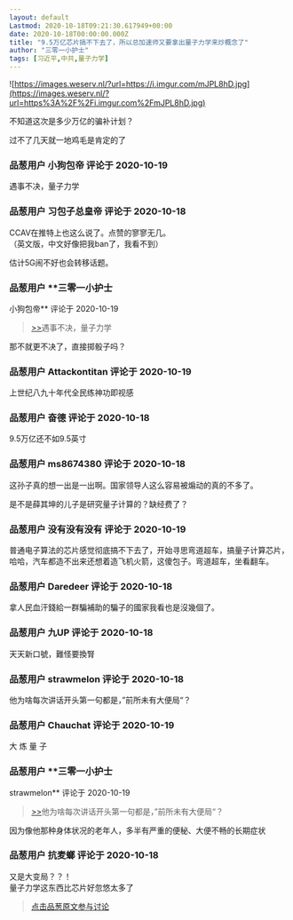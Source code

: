 ```yaml
---
layout: default
Lastmod: 2020-10-18T09:21:30.617949+00:00
date: 2020-10-18T00:00:00.000Z
title: "9.5万亿芯片搞不下去了，所以总加速师又要拿出量子力学来炒概念了"
author: "三零一小护士"
tags: [习近平,中共,量子力学]
---
```


![https://images.weserv.nl/?url=https://i.imgur.com/mJPL8hD.jpg](https://images.weserv.nl/?url=https%3A%2F%2Fi.imgur.com%2FmJPL8hD.jpg)  
  
不知道这次是多少万亿的骗补计划？  
  
过不了几天就一地鸡毛是肯定的了

            
### 品葱用户 **小狗包帝** 评论于 2020-10-19
        
遇事不决，量子力学
        


            
### 品葱用户 **习包子总皇帝** 评论于 2020-10-18
        
CCAV在推特上也这么说了。点赞的寥寥无几。  
（英文版，中文好像把我ban了，我看不到）  
  
估计5G闹不好也会转移话题。
        


            
### 品葱用户 **三零一小护士 
小狗包帝** 评论于 2020-10-19
        
> [\>>]( "/article/item_id-518738#")遇事不决，量子力学

  
那不就更不决了，直接掷骰子吗？
        


            
### 品葱用户 **Attackontitan** 评论于 2020-10-19
        
上世纪八九十年代全民练神功即视感
        


            
### 品葱用户 **奋德** 评论于 2020-10-18
        
9.5万亿还不如9.5英寸
        


            
### 品葱用户 **ms8674380** 评论于 2020-10-18
        
这孙子真的想一出是一出啊。国家领导人这么容易被煽动的真的不多了。  
  
是不是薛其坤的儿子是研究量子计算的？缺经费了？
        


            
### 品葱用户 **没有没有没有** 评论于 2020-10-19
        
普通电子算法的芯片感觉彻底搞不下去了，开始寻思弯道超车，搞量子计算芯片，哈哈，汽车都造不出来还想着造飞机火箭，这傻包子。弯道超车，坐看翻车。
        


            
### 品葱用户 **Daredeer** 评论于 2020-10-18
        
拿人民血汗錢給一群騙補助的騙子的國家我看也是沒幾個了。
        


            
### 品葱用户 **九UP** 评论于 2020-10-18
        
天天新口號，難怪要換腎
        


            
### 品葱用户 **strawmelon** 评论于 2020-10-18
        
他为啥每次讲话开头第一句都是，”前所未有大便局“？
        


            
### 品葱用户 **Chauchat** 评论于 2020-10-19
        
大 炼 量 子
        


            
### 品葱用户 **三零一小护士 
strawmelon** 评论于 2020-10-19
        
> [\>>]( "/article/item_id-518756#")他为啥每次讲话开头第一句都是，”前所未有大便局“？

  
因为像他那种身体状况的老年人，多半有严重的便秘、大便不畅的长期症状
        


            
### 品葱用户 **抗麦螂** 评论于 2020-10-18
        
又是大变局？？！  
量子力学这东西比芯片好忽悠太多了
        






> [点击品葱原文参与讨论](https://pincong.rocks/article/25229)

